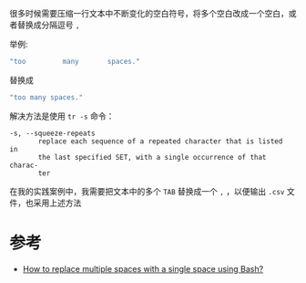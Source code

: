 很多时候需要压缩一行文本中不断变化的空白符号，将多个空白改成一个空白，或者替换成分隔逗号 `,`

举例:

```bash
"too         many       spaces."
```

替换成

```bash
"too many spaces."
```

解决方法是使用 `tr -s` 命令：

```
-s, --squeeze-repeats
       replace each sequence of a repeated character that is listed  in
       the last specified SET, with a single occurrence of that charac‐
       ter
```

在我的实践案例中，我需要把文本中的多个 `TAB` 替换成一个 `,` ，以便输出 `.csv` 文件，也采用上述方法

# 参考

* [How to replace multiple spaces with a single space using Bash?](https://stackoverflow.com/questions/50259869/how-to-replace-multiple-spaces-with-a-single-space-using-bash)